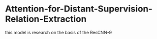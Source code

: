 # Attention-for-Distant-Supervision-Relation-Extraction
this model is research on the basis of the ResCNN-9 
